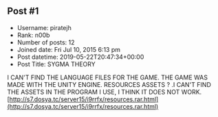 ## Post #1
- Username: piratejh
- Rank: n00b
- Number of posts: 12
- Joined date: Fri Jul 10, 2015 6:13 pm
- Post datetime: 2019-05-22T20:47:34+00:00
- Post Title: SYGMA THEORY

I CAN'T FIND THE LANGUAGE FILES FOR THE GAME. THE GAME WAS MADE WITH THE UNITY ENGINE. RESOURCES ASSETS ? .I CAN'T FIND THE ASSETS IN THE PROGRAM I USE, I THINK IT DOES NOT WORK.
[http://s7.dosya.tc/server15/i9rrfx/resources.rar.html](http://s7.dosya.tc/server15/i9rrfx/resources.rar.html)
